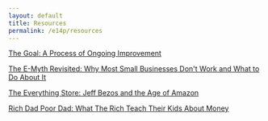 ```yaml
---
layout: default
title: Resources
permalink: /e14p/resources
---
```


[The Goal: A Process of Ongoing Improvement](https://www.amazon.com/Goal-Process-Ongoing-Improvement-ebook/dp/B002LHRM2O)

[The E-Myth Revisited: Why Most Small Businesses Don't Work and What to Do About It](https://www.amazon.com/Myth-Revisited-Small-Businesses-About-ebook/dp/B000RO9VJK)

[The Everything Store: Jeff Bezos and the Age of Amazon](https://www.amazon.com/Everything-Store-Jeff-Bezos-Amazon-ebook/dp/B00DJ3ITKS)

[Rich Dad Poor Dad: What The Rich Teach Their Kids About Money](https://www.amazon.com/Rich-Dad-Poor-Teach-Middle-ebook/dp/B0175P82RA)
